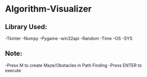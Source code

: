 # Algorithm-Visualizer

## Library Used:
-Tkinter
-Numpy
-Pygame
-win32api
-Random
-Time
-OS
-SYS

## Note:
-Press M to create Maze/Obstacles in Path Finding
-Press ENTER to execute
